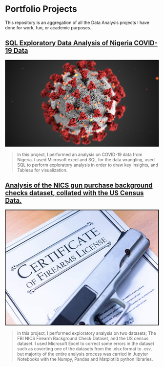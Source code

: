 # Portfolio Projects
 This repository is an aggregation of all the Data Analysis projects I have done for work, fun, or academic purposes.


## [SQL Exploratory Data Analysis of Nigeria COVID-19 Data](https://github.com/jjjeorgee/Nigeria_Covid_Stats_Analysis)
![alt](https://github.com/jjjeorgee/Portfolio-Projects/blob/61b007560bfa539d208dbbb13c6f207e77911f54/wew.PNG)
> In this project, I performed an analysis on COVID-19 data from Nigeria. I used Microsoft excel and SQL
> for the data wrangling, used SQL to perform exploratory analysis in order to draw key insights, and Tableau for visualization.


## [Analysis of the NICS gun purchase background checks dataset, collated with the US Census Data.](https://github.com/jjjeorgee/ALX-T/blob/main/Project%2001/NCIS%20background%20checks%20data%20analysis%20collated%20with%20US%20census%20data%20(1).ipynb)
![alt](https://github.com/jjjeorgee/ALX-T/blob/main/Project%2001/jpgs/Capture.PNG)
> In this project, I performed exploratory analysis on two datasets; The FBI NICS Firearm Background Check Dataset, and the US census dataset. I used Microsoft Excel to correct some errors in the dataset such as coverting one of the datasets from the .xlsx format to .csv, but majority of the entire analysis process was carried in Jupyter Notebooks with the Numpy, Pandas and Matplotlib python libraries.
